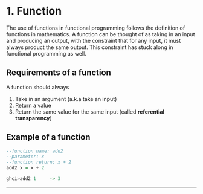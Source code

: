 # 1. Function

The use of functions in functional programming follows the definition of functions in mathematics. A function can be thought of as taking in an input and producing an output, with the constraint that for any input, it must always product the same output. This constraint has stuck along in functional programming as well. 

## Requirements of a function
A function should always
1. Take in an argument (a.k.a take an input)
2. Return a value
3. Return the same value for the same input (called **referential transparency**)

## Example of a function
```haskell
--function name: add2
--parameter: x
--function return: x + 2
add2 x = x + 2

ghci>add2 1     -> 3
```
---